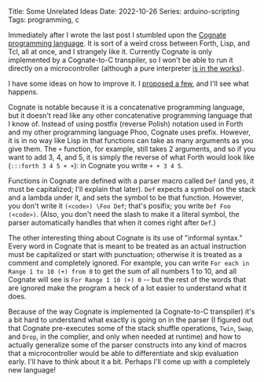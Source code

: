 Title: Some Unrelated Ideas
Date: 2022-10-26
Series: arduino-scripting
Tags: programming, c

Immediately after I wrote the last post I stumbled upon the [Cognate programming language](https://github.com/cognate-lang/cognate). It is sort of a weird cross between Forth, Lisp, and Tcl, all at once, and I strangely like it. Currently Cognate is only implemented by a Cognate-to-C transpiler, so I won't be able to run it directly on a microcontroller (although a pure interpreter [is in the works](https://github.com/cognate-lang/cognate/issues/18#issuecomment-1282710633)).

I have some ideas on how to improve it. I [proposed a few](https://github.com/StavromulaBeta/cognate-rewrite/issues/1), and I'll see what happens.

Cognate is notable because it is a concatenative programming language, but it doesn't read like any other concatenative programming language that I know of. Instead of using postfix (reverse Polish) notation used in Forth and my other programming language Phoo, Cognate uses prefix. However, it is in no way like Lisp in that functions can take as many arguments as you give them. The `+` function, for example, still takes 2 arguments, and so if you want to add 3, 4, and 5, it is simply the reverse of what Forth would look like (`:::forth 3 4 5 + +`): in Cognate you write `+ + 3 4 5`.

Functions in Cognate are defined with a parser macro called `Def` (and yes, it must be capitalized; I'll explain that later). `Def` expects a symbol on the stack and a lambda under it, and sets the symbol to be that function. However, you don't write it `(<code>) \Foo Def`; that's posifix; you write `Def Foo (<code>)`. (Also, you don't need the slash to make it a literal symbol, the parser automatically handles that when it comes right after `Def`.)

The other interesting thing about Cognate is its use of "informal syntax." Every word in Cognate that is meant to be treated as an actual instruction must be capitalized or start with punctuation; otherwise it is treated as a comment and completely ignored. For example, you can write `For each in Range 1 to 10 (+) from 0` to get the sum of all numbers 1 to 10, and all Cognate will see is `For Range 1 10 (+) 0` -- but the rest of the words that are ignored make the program a heck of a lot easier to understand what it does.

Because of the way Cognate is implemented (a Cognate-to-C transpiler) it's a bit hard to understand what exactly is going on in the parser (I figured out that Cognate pre-executes some of the stack shuffle operations, `Twin`, `Swap`, and `Drop`, in the complier, and only when needed at runtime) and how to actually generalize some of the parser constructs into any kind of macros that a microcontroller would be able to differentiate and skip evaluation early. I'll have to think about it a bit. Perhaps I'll come up with a completely new language!
